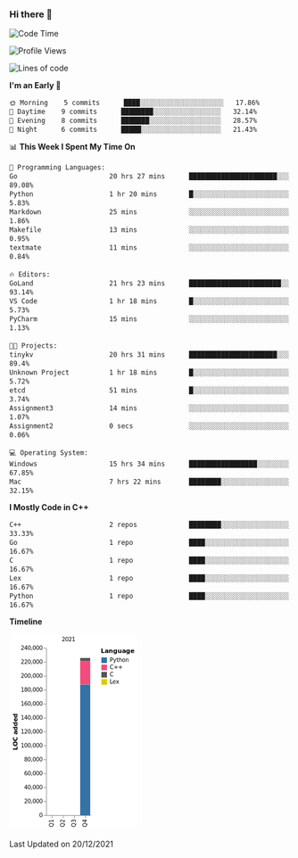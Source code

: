 ### Hi there 👋

<!--START_SECTION:waka-->
![Code Time](http://img.shields.io/badge/Code%20Time-64%20hrs%2058%20mins-blue)

![Profile Views](http://img.shields.io/badge/Profile%20Views-6-blue)

![Lines of code](https://img.shields.io/badge/From%20Hello%20World%20I%27ve%20Written-226%20Thousand%20lines%20of%20code-blue)

**I'm an Early 🐤** 

```text
🌞 Morning    5 commits      ████░░░░░░░░░░░░░░░░░░░░░   17.86% 
🌆 Daytime    9 commits      ████████░░░░░░░░░░░░░░░░░   32.14% 
🌃 Evening    8 commits      ███████░░░░░░░░░░░░░░░░░░   28.57% 
🌙 Night      6 commits      █████░░░░░░░░░░░░░░░░░░░░   21.43%

```


📊 **This Week I Spent My Time On** 

```text
💬 Programming Languages: 
Go                       20 hrs 27 mins      ██████████████████████░░░   89.08% 
Python                   1 hr 20 mins        █░░░░░░░░░░░░░░░░░░░░░░░░   5.83% 
Markdown                 25 mins             ░░░░░░░░░░░░░░░░░░░░░░░░░   1.86% 
Makefile                 13 mins             ░░░░░░░░░░░░░░░░░░░░░░░░░   0.95% 
textmate                 11 mins             ░░░░░░░░░░░░░░░░░░░░░░░░░   0.84%

🔥 Editors: 
GoLand                   21 hrs 23 mins      ███████████████████████░░   93.14% 
VS Code                  1 hr 18 mins        █░░░░░░░░░░░░░░░░░░░░░░░░   5.73% 
PyCharm                  15 mins             ░░░░░░░░░░░░░░░░░░░░░░░░░   1.13%

🐱‍💻 Projects: 
tinykv                   20 hrs 31 mins      ██████████████████████░░░   89.4% 
Unknown Project          1 hr 18 mins        █░░░░░░░░░░░░░░░░░░░░░░░░   5.72% 
etcd                     51 mins             █░░░░░░░░░░░░░░░░░░░░░░░░   3.74% 
Assignment3              14 mins             ░░░░░░░░░░░░░░░░░░░░░░░░░   1.07% 
Assignment2              0 secs              ░░░░░░░░░░░░░░░░░░░░░░░░░   0.06%

💻 Operating System: 
Windows                  15 hrs 34 mins      █████████████████░░░░░░░░   67.85% 
Mac                      7 hrs 22 mins       ████████░░░░░░░░░░░░░░░░░   32.15%

```

**I Mostly Code in C++** 

```text
C++                      2 repos             ████████░░░░░░░░░░░░░░░░░   33.33% 
Go                       1 repo              ████░░░░░░░░░░░░░░░░░░░░░   16.67% 
C                        1 repo              ████░░░░░░░░░░░░░░░░░░░░░   16.67% 
Lex                      1 repo              ████░░░░░░░░░░░░░░░░░░░░░   16.67% 
Python                   1 repo              ████░░░░░░░░░░░░░░░░░░░░░   16.67%

```


**Timeline**

![Chart not found](https://raw.githubusercontent.com/h3n4l/h3n4l/main/charts/bar_graph.png) 


 Last Updated on 20/12/2021
<!--END_SECTION:waka-->

